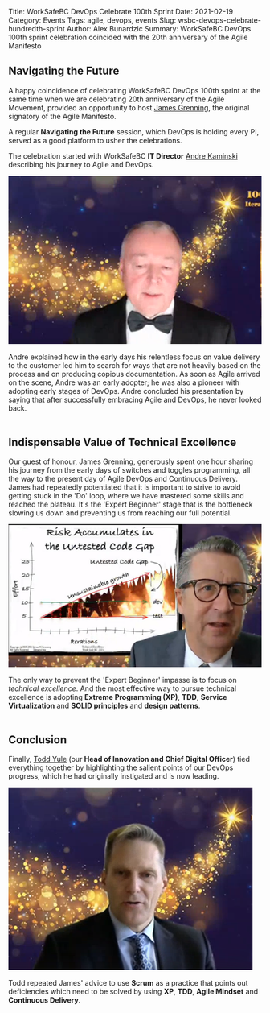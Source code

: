Title: WorkSafeBC DevOps Celebrate 100th Sprint
Date: 2021-02-19
Category: Events
Tags: agile, devops, events
Slug: wsbc-devops-celebrate-hundredth-sprint
Author: Alex Bunardzic
Summary: WorkSafeBC DevOps 100th sprint celebration coincided with the 20th anniversary of the Agile Manifesto

## Navigating the Future

A happy coincidence of celebrating WorkSafeBC DevOps 100th sprint at the same time when we are celebrating 20th anniversary of the Agile Movement, provided an opportunity to host [James Grenning](https://wingman-sw.com/about), the original signatory of the Agile Manifesto.

A regular **Navigating the Future** session, which DevOps is holding every PI, served as a good platform to usher the celebrations.

The celebration started with WorkSafeBC **IT Director** [Andre Kaminski](https://www.linkedin.com/in/andrekaminski/) describing his journey to Agile and DevOps. 

![Andre Kaminski](/images/Andre_anniversary.png)

Andre explained how in the early days his relentless focus on value delivery to the customer led him to search for ways that are not heavily based on the process and on producing copious documentation. As soon as Agile arrived on the scene, Andre was an early adopter; he was also a pioneer with adopting early stages of DevOps. Andre concluded his presentation by saying that after successfully embracing Agile and DevOps, he never looked back.
<br /><br />
## Indispensable Value of Technical Excellence

Our guest of honour, James Grenning, generously spent one hour sharing his journey from the early days of switches and toggles programming, all the way to the present day of Agile DevOps and Continuous Delivery. James had repeatedly potentiated that it is important to strive to avoid getting stuck in the 'Do' loop, where we have mastered some skills and reached the plateau. It's the 'Expert Beginner' stage that is the bottleneck slowing us down and preventing us from reaching our full potential.

![James Grenning](/images/James_Grenning.jpeg)

The only way to prevent the 'Expert Beginner' impasse is to focus on _technical excellence_. And the most effective way to pursue technical excellence is adopting **Extreme Programming (XP)**, **TDD**, **Service Virtualization** and **SOLID principles** and **design patterns**.
<br /><br />

## Conclusion

Finally, [Todd Yule](https://www.linkedin.com/in/todd-yule-4679646/) (our **Head of Innovation and Chief Digital Officer**) tied everything together by highlighting the salient points of our DevOps progress, which he had originally instigated and is now leading. 

![Todd Yule](/images/Todd_anniversary.png)

Todd repeated James' advice to use **Scrum** as a practice that points out deficiencies which need to be solved by using **XP**, **TDD**, **Agile Mindset** and **Continuous Delivery**.

<br />